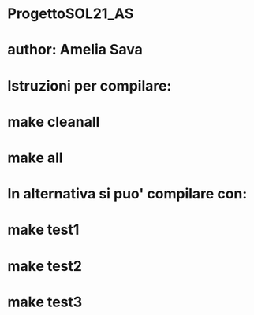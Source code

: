 # ProgettoSOL21_AS
# author: Amelia Sava

# Istruzioni per compilare:
# make cleanall
# make all
# In alternativa si puo' compilare con:
# make test1
# make test2
# make test3